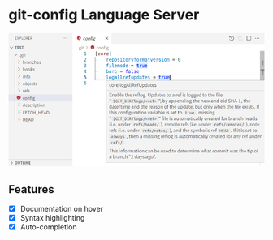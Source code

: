 # git-config Language Server

![screenshot](./screenshot.png)

## Features
- [x] Documentation on hover
- [x] Syntax highlighting
- [x] Auto-completion
